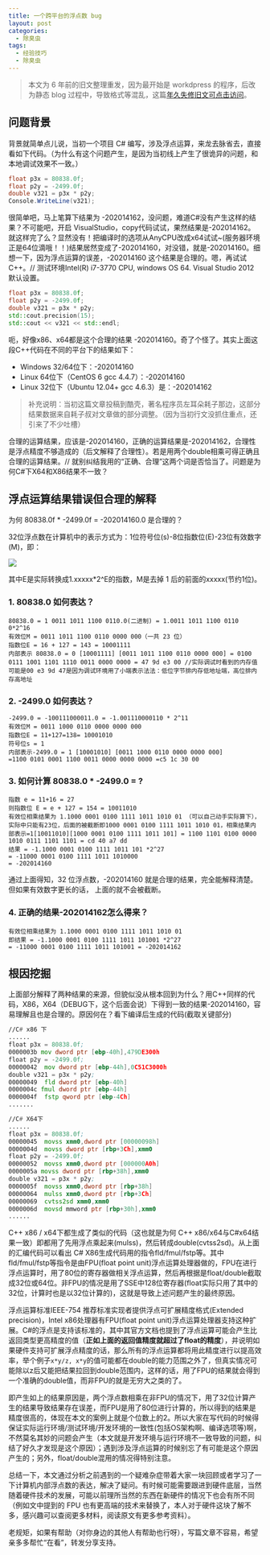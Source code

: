 ```yaml
---
title: 一个跨平台的浮点数 bug
layout: post
categories: 
  - 除臭虫
tags: 
  - 经验技巧
  - 除臭虫
---
```


>本文为 6 年前的旧文整理重发，因为最开始是 workdpress 的程序，后改为静态 blog 过程中，导致格式等混乱，这篇[年久失修旧文可点击访问](https://www.tanglei.name/blog/a-bug-relate-with-float-point-between-x86-and-x64-in-csharp.html)。

## 问题背景

背景就简单点儿说，当初一个项目 C# 编写，涉及浮点运算，来龙去脉省去，直接看如下代码。（为什么有这个问题产生，是因为当初线上产生了很诡异的问题，和本地调试效果不一致。）

```csharp
float p3x = 80838.0f;
float p2y = -2499.0f;
double v321 = p3x * p2y;
Console.WriteLine(v321);
```

很简单吧，马上笔算下结果为 -202014162，没问题，难道C#没有产生这样的结果？不可能吧，开启 VisualStudio，copy代码试试，果然结果是-202014162。就这样完了么？显然没有！把编译时的选项从AnyCPU改成x64试试~(服务器环境正是64位滴哦！！)结果居然变成了-202014160，对没错，就是-202014160。细想一下，因为浮点运算的误差，-202014160 这个结果是合理的。嗯，再试试C++。// 测试环境Intel(R) i7-3770 CPU, windows OS 64. Visual Studio 2012 默认设置。

```cpp
float p3x = 80838.0f;
float p2y = -2499.0f;
double v321 = p3x * p2y;
std::cout.precision(15);
std::cout << v321 << std::endl;
```

呃，好像x86、x64都是这个合理的结果 -202014160。奇了个怪了。其实上面这段C++代码在不同的平台下的结果如下：

- Windows 32/64位下：-202014160
- Linux 64位下（CentOS 6 gcc 4.4.7）：-202014160
- Linux 32位下（Ubuntu 12.04+ gcc 4.6.3）是：-202014162

>补充说明：当初这篇文章投稿到酷壳，著名程序员左耳朵耗子那边，这部分结果数据来自耗子叔对文章做的部分调整。（因为当初行文没抓住重点，还引来了不少吐槽）


合理的运算结果，应该是-202014160，正确的运算结果是-202014162，合理性是浮点精度不够造成的（后文解释了合理性）。若是用两个double相乘可得正确且合理的运算结果。// 就别纠结我用的“正确、合理”这两个词是否恰当了。问题是为何C#下X64和X86结果不一致？


## 浮点运算结果错误但合理的解释

为何  80838.0f * -2499.0f = -202014160.0 是合理的？

32位浮点数在计算机中的表示方式为：1位符号位(s)-8位指数位(E)-23位有效数字(M)，即：

![](/resources/a-bug-relate-with-float-point-cross-platform.md/float.webp)


其中E是实际转换成1.xxxxx*2^E的指数，M是去掉 1 后的前面的xxxxx(节约1位)。


### 1.  80838.0 如何表达？

```
80838.0 = 1 0011 1011 1100 0110.0(二进制) = 1.0011 1011 1100 0110 0*2^16
有效位M = 0011 1011 1100 0110 0000 000（一共 23 位）
指数位E = 16 + 127 = 143 = 10001111
内部表示 80838.0 = 0 [10001111] [0011 1011 1100 0110 0000 000] = 0100 0111 1001 1101 1110 0011 0000 0000 = 47 9d e3 00 //实际调试时看到的内存值 可能是00 e3 9d 47是因为调试环境用了小端表示法法：低位字节排内存低地址端，高位排内存高地址
```

### 2. -2499.0 如何表达？


```
-2499.0 = -100111000011.0 = -1.001110000110 * 2^11
有效位M = 0011 1000 0110 0000 0000 000
指数位E = 11+127=138= 10001010
符号位s = 1
内部表示-2499.0 = 1 [10001010] [0011 1000 0110 0000 0000 000]
=1100 0101 0001 1100 0011 0000 0000 0000 =c5 1c 30 00
```

### 3. 如何计算 80838.0 * -2499.0 = ?

```
指数 e = 11+16 = 27
则指数位 E = e + 127 = 154 = 10011010
有效位相乘结果为 1.1000 0001 0100 1111 1011 1010 01 （可以自己动手实际算下），实际中只能有23位，后面的被截断即1000 0001 0100 1111 1011 1010 01，相乘结果内部表示=1[10011010][1000 0001 0100 1111 1011 101] = 1100 1101 0100 0000 1010 0111 1101 1101 = cd 40 a7 dd
结果 = -1.1000 0001 0100 1111 1011 101 *2^27
= -11000 0001 0100 1111 1011 1010000
= -202014160
```

通过上面得知，32 位浮点数，-202014160 就是合理的结果，完全能解释清楚。但如果有效数字更长的话， 上面的就不会被截断。

### 4. 正确的结果-202014162怎么得来？

```
有效位相乘结果为 1.1000 0001 0100 1111 1011 1010 01
即结果 = -1.1000 0001 0100 1111 1011 101001 *2^27
= -11000 0001 0100 1111 1011 101001 = -202014162
```


## 根因挖掘

上面部分解释了两种结果的来源，但貌似没从根本回到为什么？用C++同样的代码，X86，X64（DEBUG下，这个后面会说）下得到一致的结果-202014160，容易理解且也是合理的。原因何在？看下编译后生成的代码(截取关键部分)

```asm
//C# x86 下
......
float p3x = 80838.0f;
0000003b mov dword ptr [ebp-40h],479DE300h
float p2y = -2499.0f;
00000042  mov dword ptr [ebp-44h],0C51C3000h
double v321 = p3x * p2y;
00000049  fld dword ptr [ebp-40h]
0000004c fmul dword ptr [ebp-44h]
0000004f  fstp qword ptr [ebp-4Ch]
.......

//C# X64下
......
float p3x = 80838.0f;
00000045  movss xmm0,dword ptr [00000098h]
0000004d  movss dword ptr [rbp+3Ch],xmm0
float p2y = -2499.0f;
00000052  movss xmm0,dword ptr [000000A0h]
0000005a movss dword ptr [rbp+38h],xmm0
double v321 = p3x * p2y;
0000005f  movss xmm0,dword ptr [rbp+38h]
00000064  mulss xmm0,dword ptr [rbp+3Ch]
00000069  cvtss2sd xmm0,xmm0
0000006d  movsd mmword ptr [rbp+30h],xmm0
......
```

C++ x86 / x64下都生成了类似的代码（这也就是为何 C++ x86/x64与C#x64结果一致）即都用了先用浮点乘起来(mulss)，然后转成double(cvtss2sd)。从上面的汇编代码可以看出 C# X86生成代码用的指令fld/fmul/fstp等。其中fld/fmul/fstp等指令是由FPU(float point unit)浮点运算处理器做的，FPU在进行浮点运算时，用了80位的寄存器做相关浮点运算，然后再根据是float/double截取成32位或64位。非FPU的情况是用了SSE中128位寄存器(float实际只用了其中的32位，计算时也是以32位计算的)，这就是导致上述问题产生的最终原因。


浮点运算标准IEEE-754 推荐标准实现者提供浮点可扩展精度格式(Extended precision)，Intel x86处理器有FPU(float point unit)浮点运算处理器支持这种扩展。C#的浮点是支持该标准的，其中其官方文档也提到了浮点运算可能会产生比返回类型更高精度的值（**正如上面的返回值精度就超过了float的精度**），并说明如果硬件支持可扩展浮点精度的话，那么所有的浮点运算都将用此精度进行以提高效率，举个例子`x*y/z, x*y`的值可能都在double的能力范围之外了，但真实情况可能除以z后又能把结果拉回到double范围内，这样的话，用了FPU的结果就会得到一个准确的double值，而非FPU的就是无穷大之类的了。

即产生如上的结果原因是，两个浮点数相乘在非FPU的情况下，用了32位计算产生的结果导致结果存在误差，而FPU是用了80位进行计算的，所以得到的结果是精度很高的，体现在本文的案例上就是个位数上的2。所以大家在写代码的时候得保证实际运行环境/测试环境/开发环境的一致性(包括OS架构啊、编译选项等)啊，不然莫名其妙的问题会产生（本文就是开发环境与运行环境不一致导致的问题，纠结了好久才发现是这个原因）；遇到涉及浮点运算的时候别忘了有可能是这个原因产生的；另外，float/double混用的情况得特别注意。


总结一下，本文通过分析之前遇到的一个疑难杂症带着大家一块回顾或者学习了一下计算机内部浮点数的表达，解决了疑问。有时候可能需要跟进到硬件底层，当然随着硬件技术的发展，可能以前理所当然的东西在新硬件的情况下也会有所不同（例如文中提到的 FPU 也有更高端的技术来替换了，本人对于硬件这块了解不多，感兴趣可以查阅更多材料，阅读原文有更多参考资料）。

老规矩，如果有帮助（对你身边的其他人有帮助也行呀），写篇文章不容易，希望亲多多帮忙“在看”，转发分享支持。
